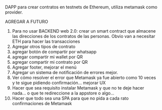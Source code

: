 DAPP para crear contratos en testnets de Ethereum, utiliza metamask como provider.

AGREGAR A FUTURO
1. Para no usar BACKEND web 2.0: crear un smart contract que almacene las direcciones de los contratos de las personas. 
Obvio van a necesitar ETH para hacer las transacciones
2. Agregar otros tipos de contrato
3. agregar botón de compartir por whatsapp
4. agregar compartir mi wallet por QR
5. agregar compartir mi contrato por QR
6. Agregar footer, mejorar el menú
7. Agregar un sistema de notificación de errores mejor.
8. Ver cómo resolver el error que Metamask ya fue abierto como 10 veces y te sigue pidiendo confirmación... mejorar UX
9. Hacer que sea requisito instalar Metamask y que no te deje hacer nada... o que te redireccione a la appstore o algo...
10. Hacer que todo sea una SPA para que no pida a cada rato confirmaciones de Metamask